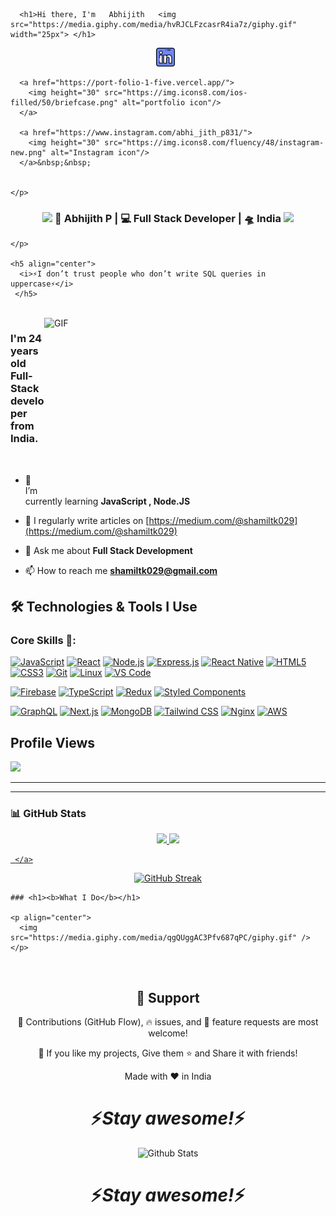 
      <h1>Hi there, I'm   Abhijith   <img src="https://media.giphy.com/media/hvRJCLFzcasrR4ia7z/giphy.gif" width="25px"> </h1>
      
      

   
   <p align='center'>
      <a href="https://www.linkedin.com/in/shamilbin/"><img height="30" src="https://raw.githubusercontent.com/8bithemant/8bithemant/master/linkedin.png?raw=true"></a>&nbsp;&nbsp;

      <a href="https://port-folio-1-five.vercel.app/">
        <img height="30" src="https://img.icons8.com/ios-filled/50/briefcase.png" alt="portfolio icon"/>
      </a>
      
      <a href="https://www.instagram.com/abhi_jith_p831/">
        <img height="30" src="https://img.icons8.com/fluency/48/instagram-new.png" alt="Instagram icon"/>
      </a>&nbsp;&nbsp;
      

    </p>
   
   
   
   <div align="center">
   <h3><img src="https://media.giphy.com/media/WUlplcMpOCEmTGBtBW/giphy.gif" width="30"> 🙎 Abhijith P | 💻 Full Stack Developer | 🛸 India <img src="https://media.giphy.com/media/WUlplcMpOCEmTGBtBW/giphy.gif" width="30"></h3>
   </div>
   
   
   
   <p align="center">
   
   
    </p>
    
    <h5 align="center">
      <i>⚡️I don’t trust people who don’t write SQL queries in uppercase⚡️</i>
     </h5>
    
    
   <br />
   <img align="right" height="270px" width="450px" alt="GIF" src="https://media.giphy.com/media/3FjEPbKqEPhPpmC8uY/giphy.gif" />
   <p align="center">
     <h3> I'm 24 years old Full-Stack developer from India.</h3>
   </p>
   
   
   
   
   
   
   
   <p align="left"> <a href="https://twitter.com/" target="blank"><img src="https://img.shields.io/twitter/follow/?logo=twitter&style=for-the-badge" alt="" /></a> </p>
   
   
   
   - 🌱 I’m currently learning **JavaScript , Node.JS**
   
   - 📝 I regularly write articles on [https://medium.com/@shamiltk029](https://medium.com/@shamiltk029)
   
   - 💬 Ask me about **Full Stack Development**
   
   - 📫 How to reach me **shamiltk029@gmail.com**
   
   
   ## 🛠 Technologies & Tools I Use
   
   
   <p align="center">
     <!-- For more icons please follow  https://github.com/MikeCodesDotNET/ColoredBadges -->
    
   
   ### **Core Skills** 🔧:
   
   [<img src="https://img.shields.io/badge/JavaScript-282C34?logo=javascript&logoColor=F7DF1E" alt="JavaScript" title="JavaScript" height="25" />](#)
   [<img src="https://img.shields.io/badge/React-282C34?logo=react&logoColor=61DAFB" alt="React" title="React" height="25" />](#)
   [<img src="https://img.shields.io/badge/Node.js-282C34?logo=node.js&logoColor=339933" alt="Node.js" title="Node.js" height="25" />](#)
   [<img src="https://img.shields.io/badge/Express.js-282C34?logo=express&logoColor=FFFFFF" alt="Express.js" title="Express.js" height="25" />](#)
   [<img src="https://img.shields.io/badge/React%20Native-282C34?logo=react&logoColor=61DAFB" alt="React Native" title="React Native" height="25" />](#)
   [<img src="https://img.shields.io/badge/HTML5-282C34?logo=html5&logoColor=E34F26" alt="HTML5" title="HTML5" height="25" />](#)
   [<img src="https://img.shields.io/badge/CSS3-282C34?logo=css3&logoColor=1572B6" alt="CSS3" title="CSS3" height="25" />](#)
   [<img src="https://img.shields.io/badge/Git-282C34?logo=git&logoColor=F05032" alt="Git" title="Git" height="25" />](#)
   [<img src="https://img.shields.io/badge/Linux-282C34?logo=linux&logoColor=FCC624" alt="Linux" title="Linux" height="25" />](#)
   [<img src="https://img.shields.io/badge/VS%20Code-282C34?logo=visual-studio-code&logoColor=007ACC" alt="VS Code" title="VS Code" height="25" />](#)
   
   </p>
   

   
   [<img src="https://img.shields.io/badge/Firebase-282C34?logo=firebase&logoColor=FFCA28" alt="Firebase" title="Firebase" height="25" />](#)
   [<img src="https://img.shields.io/badge/TypeScript-282C34?logo=typescript&logoColor=3178C6" alt="TypeScript" title="TypeScript" height="25" />](#)
   [<img src="https://img.shields.io/badge/Redux-282C34?logo=redux&logoColor=764ABC" alt="Redux" title="Redux" height="25" />](#)
   [<img src="https://img.shields.io/badge/Styled%20Components-282C34?logo=styled-components&logoColor=DB7093" alt="Styled Components" title="Styled Components" height="25" />](#)
   

   
   [<img src="https://img.shields.io/badge/GraphQL-282C34?logo=graphql&logoColor=E10098" alt="GraphQL" title="GraphQL" height="25" />](#)
   [<img src="https://img.shields.io/badge/Next.js-282C34?logo=next.js&logoColor=FFFFFF" alt="Next.js" title="Next.js" height="25" />](#)
   [<img src="https://img.shields.io/badge/MongoDB-282C34?logo=mongodb&logoColor=47A248" alt="MongoDB" title="MongoDB" height="25" />](#)
   [<img src="https://img.shields.io/badge/Tailwind%20CSS-282C34?logo=tailwind-css&logoColor=38B2AC" alt="Tailwind CSS" title="Tailwind CSS" height="25" />](#)
   [<img src="https://img.shields.io/badge/Nginx-282C34?logo=nginx&logoColor=009639" alt="Nginx" title="Nginx" height="25" />](#)
   [<img src="https://img.shields.io/badge/AWS-282C34?logo=amazonaws&logoColor=FF9900" alt="AWS" title="AWS" height="25" />](#)
   

   
   <h2 align="left">Profile Views</h2>
   <img src="https://profile-counter.glitch.me/shamilbin/count.svg" />
   
   ---
   
   ---
   
   ### 📊 GitHub Stats  
   
   <p align="center">
     <a href="https://github.com/shamilbin">
       <img height="180em" src="https://github-readme-stats.vercel.app/api?username=shamilbin&show_icons=true&theme=radical&include_all_commits=true&count_private=true" />
       <img height="180em" src="https://github-readme-stats.vercel.app/api/top-langs/?username=shamilbin&layout=compact&langs_count=8&theme=radical" />
        
     </a>
     
      
   </p>
   
   <p align="center">
     <a href="https://git.io/streak-stats">
       <img src="https://github-readme-streak-stats.herokuapp.com?user=shamilbin&theme=radical" alt="GitHub Streak" />
     </a>
   </p>
   
   
   
   
   
    ### <h1><b>What I Do</b></h1>
   
    <p align="center">
      <img src="https://media.giphy.com/media/qgQUggAC3Pfv687qPC/giphy.gif" />
    </p>
    
      
   
      
   <br />
   
   <h2 align="center">🤝 Support</h2>
   
   <p align="center">🎀 Contributions (GitHub Flow), 🔥 issues, and 🥮 feature requests are most welcome!</p>
   
   <p align="center">💙 If you like my projects, Give them ⭐ and Share it with friends!</p>
   </p>
   <p align="center">Made with ❤️ in India</p>
   
   <h1 align='center'>⚡️<i>Stay awesome!</i>⚡️</h1>
  
   <p align="center">
           <img src="https://raw.githubusercontent.com/mayhemantt/mayhemantt/Update/svg/Bottom.svg" alt="Github Stats" />
   </p>
   
   <h1 align='center'>⚡️<i>Stay awesome!</i>⚡️</h1>
   
